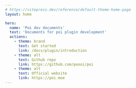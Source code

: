```yaml
---
# https://vitepress.dev/reference/default-theme-home-page
layout: home

hero:
  name: 'Poi dev documents'
  text: 'Documents for poi plugin development'
  actions:
    - theme: brand
      text: Get started
      link: /docs/plugin/introduction
    - theme: alt
      text: Github repo
      link: https://github.com/poooi/poi
    - theme: alt
      text: Official website
      link: https://poi.moe
---
```

